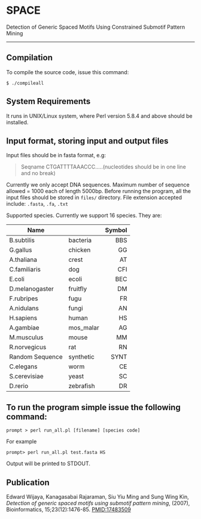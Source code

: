 # SPACE
Detection of Generic Spaced Motifs Using Constrained Submotif Pattern Mining
____________________________________________________________________

## Compilation

To compile the source code, issue this command:

    $ ./compileall


## System Requirements
It runs in UNIX/Linux system, where Perl version 5.8.4 and above should be installed. 

## Input format, storing input and output files

   Input files should be in fasta format, e.g:
   
   >Seqname
   CTGATTTTAAACCC.....(nucleotides should be in one line and no break)

Currently we only accept DNA sequences. Maximum number of sequence
allowed = 1000 each of length 5000bp.
Before running the program, all the input files should be stored in 
`files/` directory. File extension accepted include: `.fasta`, `.fa`, `.txt`

   
Supported species.
Currently we support 16 species. They are:


|Name           |                  |Symbol|
|---------------|----------------  |-----:|
|B.subtilis     | bacteria         | BBS  |
|G.gallus       | chicken          | GG   |
|A.thaliana     | crest            | AT   |
|C.familiaris   | dog              | CFI  |
|E.coli         | ecoli            | BEC  |
|D.melanogaster | fruitfly         | DM   |
|F.rubripes     | fugu             | FR   |
|A.nidulans     | fungi            | AN   |
|H.sapiens      | human            | HS   |
|A.gambiae      | mos_malar        | AG   |
|M.musculus     | mouse            | MM   |
|R.norvegicus   | rat              | RN   |
|Random Sequence| synthetic        | SYNT |
|C.elegans      | worm             | CE   |
|S.cerevisiae   | yeast            | SC   |
|D.rerio        | zebrafish        | DR   |

## To run the program simple issue the following command:

    prompt > perl run_all.pl [filename] [species code]

For example

    prompt> perl run_all.pl test.fasta HS

Output will be printed to STDOUT.

## Publication
Edward Wijaya, Kanagasabai Rajaraman, Siu Yiu Ming and Sung Wing Kin, 
*Detection of generic spaced motifs using submotif pattern mining*, (2007),
Bioinformatics, 15;23(12):1476-85. [PMID:17483509](http://www.ncbi.nlm.nih.gov/pubmed/17483509) 
